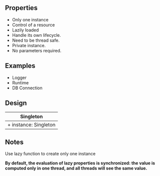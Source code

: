 ## Properties

* Only one instance
* Control of a resource
* Lazily loaded
* Handle its own lifecycle.
* Need to be thread safe.
* Private instance.
* No parameters required.

## Examples

* Logger
* Runtime
* DB Connection

## Design

| Singleton|
|-----------------------|
| + instance: Singleton|

## Notes

Use lazy function to create only one instance

**By default, the evaluation of lazy properties is synchronized: the value is computed only in one thread, and all threads will see the same value.**
